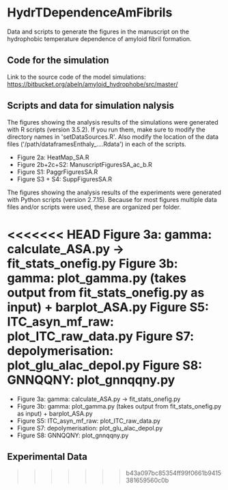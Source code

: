 # HydrTDependenceAmFibrils
Data and scripts to generate the figures in the manuscript on the hydrophobic
temperature dependence of amyloid fibril formation.

## Code for the simulation
Link to the source code of the model simulations: https://bitbucket.org/abeln/amyloid_hydrophobe/src/master/



## Scripts and data for simulation nalysis
The figures showing the analysis results of the simulations were generated
with R scripts (version 3.5.2). If you run them, make sure to modify the directory names in
'setDataSources.R'. Also modify the location of the data files ('/path/dataframesEnthaly_....Rdata')
in each of the scripts.

* Figure 2a: HeatMap_SA.R
* Figure 2b+2c+S2: ManuscriptFiguresSA_ac_b.R
* Figure S1: PaggrFiguresSA.R
* Figure S3 + S4: SuppFiguresSA.R

The figures showing the analysis results of the experiments were generated
with Python scripts (version 2.7.15). Because for most figures multiple data
files and/or scripts were used, these are organized per folder.

<<<<<<< HEAD
Figure 3a: gamma: calculate_ASA.py -> fit_stats_onefig.py
Figure 3b: gamma: plot_gamma.py (takes output from fit_stats_onefig.py as input) + barplot_ASA.py
Figure S5: ITC_asyn_mf_raw: plot_ITC_raw_data.py
Figure S7: depolymerisation: plot_glu_alac_depol.py
Figure S8: GNNQQNY: plot_gnnqqny.py
=======
* Figure 3a: gamma: calculate_ASA.py -> fit_stats_onefig.py
* Figure 3b: gamma: plot_gamma.py (takes output from fit_stats_onefig.py as input) + barplot_ASA.py
* Figure S5: ITC_asyn_mf_raw: plot_ITC_raw_data.py
* Figure S7: depolymerisation: plot_glu_alac_depol.py
* Figure S8: GNNQQNY: plot_gnnqqny.py

## Experimental Data
>>>>>>> b43a097bc85354ff99f0661b9415381659560c0b

